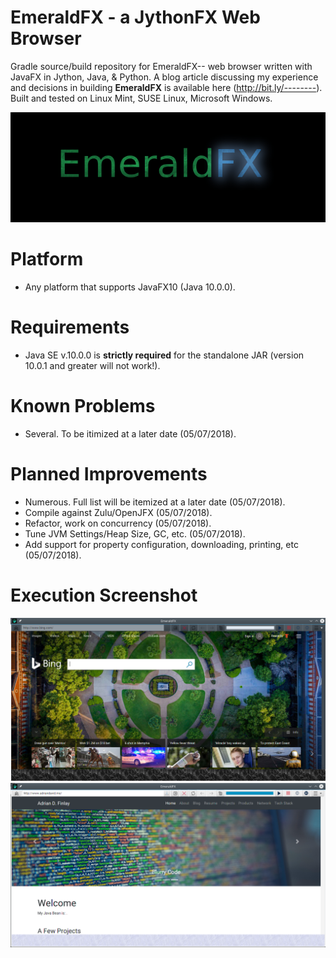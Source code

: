 # EmeraldFX - a JythonFX Web Browser
Gradle source/build repository for EmeraldFX-- web browser written with JavaFX in Jython, Java, & Python. 
A blog article discussing my experience and decisions in building **EmeraldFX** is available here (http://bit.ly/--------).
Built and tested on Linux Mint, SUSE Linux, Microsoft Windows.

![alt text](https://raw.githubusercontent.com/afinlay5/EmeraldFX/master/Emerald.png)
<!-- ![alt text](https://raw.githubusercontent.com/afinlay5/EmeraldFX/master/blog.png) -->

# Platform 
- Any platform that supports JavaFX10 (Java 10.0.0).

# Requirements
- Java SE v.10.0.0 is **strictly required** for the standalone JAR (version 10.0.1 and greater will not work!).

# Known Problems
- Several. To be itimized at a later date (05/07/2018).

# Planned Improvements
- Numerous. Full list will be itemized at a later date (05/07/2018).
- Compile against Zulu/OpenJFX (05/07/2018).
- Refactor, work on concurrency (05/07/2018).
- Tune JVM Settings/Heap Size, GC, etc. (05/07/2018).
- Add support for property configuration, downloading, printing, etc (05/07/2018).

# Execution Screenshot
![alt text](https://raw.githubusercontent.com/afinlay5/EmeraldFX/master/RUN_DARK.png)
![alt text](https://raw.githubusercontent.com/afinlay5/EmeraldFX/master/RUN_LIGHT.png)